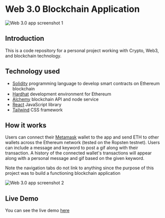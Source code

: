 # Web 3.0 Blockchain Application
![Web 3.0 app screenshot 1](https://i.postimg.cc/XYftP2Sx/web3-blockchain-app-stevenparra-digital-png-screenshot-1.png)

## Introduction
This is a code repository for a personal project working with Crypto, Web3, and blockchain technology.

## Technology used

- [Solidity](https://soliditylang.org/) programming language to develop smart contracts on Ethereum blockchain 
- [Hardhat](https://hardhat.org/) development environment for Ethereum
- [Alchemy](https://alchemy.com/) blockchain API and node service
- [React](https://reactjs.org/) JavaScript library
- [Tailwind](https://tailwindcss.com/) CSS framework 

## How it works

Users can connect their [Metamask](https://metamask.io/) wallet to the app and send ETH to other wallets across the Ethereum network (tested on the Ropsten testnet). Users can include a message and keyword to post a gif along with their transaction. A history of the connected wallet's transactions will appear along with a personal message and gif based on the given keyword.

Note the navigation tabs do not link to anything since the purpose of this project was to build a functioning blockchain application 

![Web 3.0 app screenshot 2](https://i.postimg.cc/pdP3MDPv/web3-blockchain-app-stevenparra-digital-png-screenshot-2.png)

## Live Demo
You can see the live demo [here](http://web3-blockchain-app.stevenparra.digital/)
